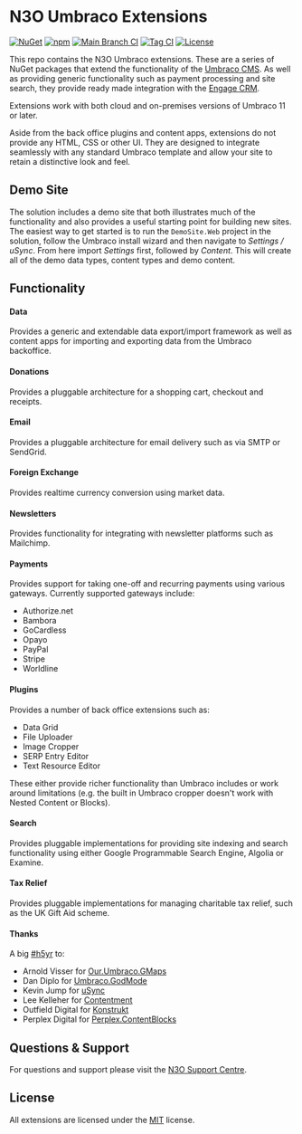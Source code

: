 # N3O Umbraco Extensions

[![NuGet](https://img.shields.io/nuget/v/N3O.Umbraco.Extensions)](https://www.nuget.org/packages/N3O.Umbraco.Extensions/)
[![npm](https://img.shields.io/npm/v/@n3oltd/umbraco-giving-client)](https://www.npmjs.com/package/@n3oltd/umbraco-giving-client)
[![Main Branch CI](https://github.com/n3oltd/N3O.Umbraco/actions/workflows/main-ci.yml/badge.svg)](https://github.com/n3oltd/N3O.Umbraco/actions/workflows/main-ci.yml)
[![Tag CI](https://github.com/n3oltd/N3O.Umbraco/actions/workflows/tag-ci.yml/badge.svg)](https://github.com/n3oltd/N3O.Umbraco/actions/workflows/tag-ci.yml)
[![License](https://img.shields.io/github/license/n3oltd/N3O.Umbraco)](LICENSE.md)

This repo contains the N3O Umbraco extensions. These are a series of NuGet packages that extend the functionality of the [Umbraco CMS](https://umbraco.com). As well as providing generic functionality such as payment processing and site search, they provide ready made integration with the [Engage CRM](https://n3o.ltd/).

Extensions work with both cloud and on-premises versions of Umbraco 11 or later.

Aside from the back office plugins and content apps, extensions do not provide any HTML, CSS or other UI. They are designed to integrate seamlessly with any standard Umbraco template and allow your site to retain a distinctive look and feel.

## Demo Site

The solution includes a demo site that both illustrates much of the functionality and also provides a useful starting point for building new sites. The easiest way to get started is to run the `DemoSite.Web` project in the solution, follow the Umbraco install wizard and then navigate to _Settings / uSync_. From here import _Settings_ first, followed by _Content_. This will create all of the demo data types, content types and demo content.

## Functionality

#### Data

Provides a generic and extendable data export/import framework as well as content apps for importing and exporting data from the Umbraco backoffice.

#### Donations

Provides a pluggable architecture for a shopping cart, checkout and receipts.

#### Email

Provides a pluggable architecture for email delivery such as via SMTP or SendGrid.

#### Foreign Exchange

Provides realtime currency conversion using market data.

#### Newsletters

Provides functionality for integrating with newsletter platforms such as Mailchimp.

#### Payments

Provides support for taking one-off and recurring payments using various gateways. Currently supported gateways include:

- Authorize.net
- Bambora
- GoCardless
- Opayo
- PayPal
- Stripe
- Worldline

#### Plugins

Provides a number of back office extensions such as:

- Data Grid
- File Uploader
- Image Cropper
- SERP Entry Editor
- Text Resource Editor

These either provide richer functionality than Umbraco includes or work around limitations (e.g. the built in Umbraco cropper doesn't work with Nested Content or Blocks).

#### Search

Provides pluggable implementations for providing site indexing and search functionality using either Google Programmable Search Engine, Algolia or Examine.

#### Tax Relief

Provides pluggable implementations for managing charitable tax relief, such as the UK Gift Aid scheme.

#### Thanks

A big [#h5yr](https://community.umbraco.com/learn-about-the-community/h5yr/) to:

- Arnold Visser for [Our.Umbraco.GMaps](https://github.com/ArnoldV/Our.Umbraco.GMaps)
- Dan Diplo for [Umbraco.GodMode](https://github.com/DanDiplo/Umbraco.GodMode)
- Kevin Jump for [uSync](https://jumoo.co.uk/usync/)
- Lee Kelleher for [Contentment](https://github.com/leekelleher/umbraco-contentment)
- Outfield Digital for [Konstrukt](https://getkonstrukt.net/)
- Perplex Digital for [Perplex.ContentBlocks](https://github.com/PerplexDigital/Perplex.ContentBlocks)

## Questions & Support

For questions and support please visit the [N3O Support Centre](https://support.n3o.ltd/).

## License

All extensions are licensed under the [MIT](LICENSE.md) license.
